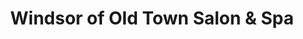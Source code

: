 ---
title: "Windsor of Old Town Salon & Spa"
url: /alexandria/windsor-of-old-town-salon-and-spa/
shop: hairdresser
---